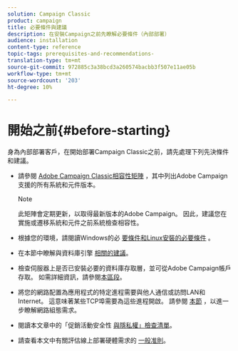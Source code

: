 ```yaml
---
solution: Campaign Classic
product: campaign
title: 必要條件與建議
description: 在安裝Campaign之前先瞭解必要條件（內部部署）
audience: installation
content-type: reference
topic-tags: prerequisites-and-recommendations-
translation-type: tm+mt
source-git-commit: 972885c3a38bcd3a260574bacbb3f507e11ae05b
workflow-type: tm+mt
source-wordcount: '203'
ht-degree: 10%

---
```



# 開始之前{#before-starting}

身為內部部署客戶，在開始部署Campaign Classic之前，請先處理下列先決條件和建議。

* 請參閱 [Adobe Campaign Classic相容性矩陣](../../rn/using/compatibility-matrix.md) ，其中列出Adobe Campaign支援的所有系統和元件版本。

   >[!NOTE]
   >
   >此矩陣會定期更新，以取得最新版本的Adobe Campaign。 因此，建議您在實施或遷移系統和元件之前系統檢查相容性。

* 根據您的環境，請閱讀Windows的必 [要條件和Linux](../../installation/using/prerequisites-of-campaign-installation-in-windows.md)[安裝的必要條件](../../installation/using/prerequisites-of-campaign-installation-in-linux.md) 。
* 在本節中瞭解與資料庫引擎 [相關的建議](../../installation/using/database.md)。
* 檢查伺服器上是否已安裝必要的資料庫存取層，並可從Adobe Campaign帳戶存取。 如需詳細資訊，請參閱[本區段](../../installation/using/application-server.md)。
* 將您的網路配置為應用程式的特定進程需要與他人通信或訪問LAN和Internet。 這意味著某些TCP埠需要為這些進程開啟。 請參閱 [本節](../../installation/using/network-configuration.md) ，以進一步瞭解網路組態需求。
* 閱讀本文章中的「促銷活動安全性 [與隱私權」檢查清單](https://helpx.adobe.com/tw/campaign/kb/acc-security.html)。
* 請查看本文中有關評估線上部署硬體需求的 [一般准則](https://helpx.adobe.com/tw/campaign/kb/hardware-sizing-guide.html)。

